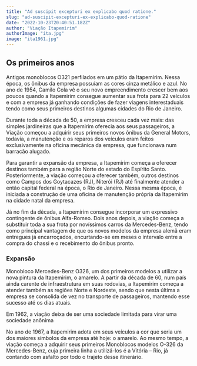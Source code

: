 ```yaml
---
title: "Ad suscipit excepturi ex explicabo quod ratione."
slug: "ad-suscipit-excepturi-ex-explicabo-quod-ratione"
date: "2022-10-23T20:40:51.182Z"
author: "Viação Itapemirim"
authorImage: "ita.jpg"
image: "ita1961.jpg"
---
```

## Os primeiros anos

Antigos monoblocos O321 perfilados em um pátio da Itapemirim. Nessa época, os ônibus da empresa possuíam as cores cinza metálico e azul.
No ano de 1954, Camilo Cola vê o seu novo empreendimento crescer bem aos poucos quando a Itapemirim consegue aumentar sua frota para 22 veículos e com a empresa já ganhando condições de fazer viagens interestaduais tendo como seus primeiros destinos algumas cidades do Rio de Janeiro.

Durante toda a década de 50, a empresa cresceu cada vez mais: das simples jardineiras que a Itapemirim oferecia aos seus passageiros, a Viação começou a adquirir seus primeiros novos ônibus da General Motors, todavia, a manutenção e os reparos dos veículos eram feitos exclusivamente na oficina mecânica da empresa, que funcionava num barracão alugado.

Para garantir a expansão da empresa, a Itapemirim começa a oferecer destinos também para a região Norte do estado do Espírito Santo. Posteriormente, a viação começou a oferecer também, outros destinos como Campos dos Goytacazes (RJ), Niterói (RJ) até finalmente atender a então capital federal na época, o Rio de Janeiro. Nessa mesma época, é iniciada a construção de uma oficina de manutenção própria da Itapemirim na cidade natal da empresa.

Já no fim da década, a Itapemirim consegue incorporar um expressivo contingente de ônibus Alfa-Romeo. Dois anos depois, a viação começa a substituir toda a sua frota por novíssimos carros da Mercedes-Benz, tendo como principal vantagem de que os novos modelos da empresa alemã eram entregues já encarroçados, encurtando-se em meses o intervalo entre a compra do chassi e o recebimento do ônibus pronto.

### Expansão

Monobloco Mercedes-Benz O326, um dos primeiros modelos a utilizar a nova pintura da Itapemirim, o amarelo.
A partir da década de 60, num país ainda carente de infraestrutura em suas rodovias, a Itapemirim começa a atender também as regiões Norte e Nordeste, sendo que nesta última a empresa se consolida de vez no transporte de passageiros, mantendo esse sucesso até os dias atuais.

Em 1962, a viação deixa de ser uma sociedade limitada para virar uma sociedade anônima

No ano de 1967, a Itapemirim adota em seus veículos a cor que seria um dos maiores símbolos da empresa até hoje: o amarelo. Ao mesmo tempo, a viação começa a adquirir seus primeiros Monoblocos modelos O-326 da Mercedes-Benz, cuja primeira linha a utilizá-los é a Vitória – Rio, já contando com asfalto por todo o trajeto desse itinerário.

